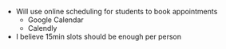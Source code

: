 - Will use online scheduling for students to book appointments
	- Google Calendar
	- Calendly
- I believe 15min slots should be enough per person